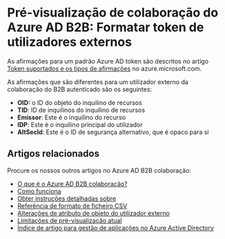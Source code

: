 <properties
   pageTitle="Formato de token de utilizadores externos para pré-visualização de colaboração do Azure Active Directory B2B | Microsoft Azure"
   description="Azure Active B2B de diretório suporta as relações de publicação em empresa ao ativar parceiros de negócios aceder a suas aplicações empresariais seletivamente"
   services="active-directory"
   documentationCenter=""
   authors="viv-liu"
   manager="cliffdi"
   editor=""
   tags=""/>

<tags
   ms.service="active-directory"
   ms.devlang="NA"
   ms.topic="article"
   ms.tgt_pltfrm="NA"
   ms.workload="na"
   ms.date="05/09/2016"
   ms.author="viviali"/>

# <a name="azure-ad-b2b-collaboration-preview-external-user-token-format"></a>Pré-visualização de colaboração do Azure AD B2B: Formatar token de utilizadores externos

As afirmações para um padrão Azure AD token são descritos no artigo [Token suportados e os tipos de afirmações](active-directory-token-and-claims.md) no azure.microsoft.com.

As afirmações que são diferentes para um utilizador externo da colaboração do B2B autenticado são os seguintes:<br/>
- **OID:** o ID do objeto do inquilino de recursos<br/>
- **TID**: ID de inquilinos do inquilino de recursos<br/>
- **Emissor**: Este é o inquilino do recurso<br/>
- **IDP**: Este é o inquilino principal do utilizador<br/>
- **AltSecId**: Este é o ID de segurança alternativo, que é opaco para si<br/>

## <a name="related-articles"></a>Artigos relacionados
Procure os nossos outros artigos no Azure AD B2B colaboração:

- [O que é o Azure AD B2B colaboração?](active-directory-b2b-what-is-azure-ad-b2b.md)
- [Como funciona](active-directory-b2b-how-it-works.md)
- [Obter instruções detalhadas sobre](active-directory-b2b-detailed-walkthrough.md)
- [Referência de formato de ficheiro CSV](active-directory-b2b-references-csv-file-format.md)
- [Alterações de atributo de objeto do utilizador externo](active-directory-b2b-references-external-user-object-attribute-changes.md)
- [Limitações de pré-visualização atual](active-directory-b2b-current-preview-limitations.md)
- [Índice de artigo para gestão de aplicações no Azure Active Directory](active-directory-apps-index.md)
